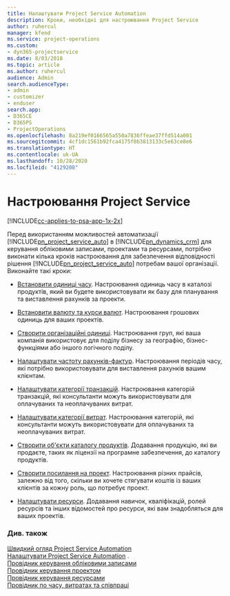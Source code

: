 ```yaml
---
title: Налаштувати Project Service Automation
description: Кроки, необхідні для настроювання Project Service
author: ruhercul
manager: kfend
ms.service: project-operations
ms.custom:
- dyn365-projectservice
ms.date: 8/03/2018
ms.topic: article
ms.author: ruhercul
audience: Admin
search.audienceType:
- admin
- customizer
- enduser
search.app:
- D365CE
- D365PS
- ProjectOperations
ms.openlocfilehash: 8a219ef0166565a550a7836ffeae37ffd514a001
ms.sourcegitcommit: 4cf1dc1561b92fca4175f0b3813133c5e63ce8e6
ms.translationtype: HT
ms.contentlocale: uk-UA
ms.lasthandoff: 10/28/2020
ms.locfileid: "4129208"
---
```

# <a name="configure-project-service"></a>Настроювання Project Service

[!INCLUDE[cc-applies-to-psa-app-1x-2x](../includes/cc-applies-to-psa-app-1x-2x.md)]

Перед використанням можливостей автоматизації [!INCLUDE[pn_project_service_auto](../includes/pn-project-service-auto.md)] в [!INCLUDE[pn_dynamics_crm](../includes/pn-dynamics-crm.md)] для керування обліковими записами, проектами та ресурсами, потрібно виконати кілька кроків настроювання для забезпечення відповідності рішення [!INCLUDE[pn_project_service_auto](../includes/pn-project-service-auto.md)] потребам вашої організації. Виконайте такі кроки:  
  
-   [Встановити одиниці часу](../psa/set-up-time-units.md). Настроювання одиниць часу в каталозі продуктів, який ви будете використовувати як базу для планування та виставлення рахунків за проекти.  
  
-   [Встановити валюту та курси валют](../psa/set-up-currencies-exchange-rates.md). Настроювання грошових одиниць для ваших проектів.  
  
-   [Створити організаційні одиниці](../psa/create-organizational-units.md). Настроювання груп, які ваша компанія використовує для поділу бізнесу за географію, бізнес-функціями або іншого логічного поділу.  
  
-   [Налаштувати частоту рахунків-фактур](../psa/set-up-invoice-frequencies.md). Настроювання періодів часу, які потрібно використовувати для виставлення рахунків вашим клієнтам.  
  
-   [Налаштувати категорії транзакцій](../psa/configure-transaction-categories.md). Настроювання категорій транзакцій, які консультанти можуть використовувати для оплачуваних та неоплачуваних витрат.  
  
-   [Налаштувати категорії витрат](../psa/configure-expense-categories.md). Настроювання категорій, які консультанти можуть використовувати для оплачуваних та неоплачуваних витрат.  
  
-   [Створити об'єкти каталогу продуктів](../psa/create-product-catalog-items.md). Додавання продукцію, які ви продаєте, таких як ліцензії на програмне забезпечення, до каталогу продуктів.  
  
-   [Створити посилання на проект](../psa/create-price-list.md). Настроювання різних прайсів, залежно від того, скільки ви хочете стягувати коштів із ваших клієнтів за кожну роль, що потребує проект.  
  
-   [Налаштувати ресурси](../psa/set-up-resources.md). Додавання навичок, кваліфікацій, ролей ресурсів та інших відомостей про ресурси, які вам знадобляться для ваших проектів.  
  
### <a name="see-also"></a>Див. також  
 [Швидкий огляд Project Service Automation](../psa/overview.md)   
 [Налаштувати Project Service Automation](../psa/configure.md) .   
 [Провідник керування обліковими записами](../psa/account-manager-guide.md)   
 [Провідник керування проектом](../psa/project-manager-guide.md)   
 [Провідник керування ресурсами](../psa/resource-manager-guide.md)   
 [Провідник по часу, витратах та співпраці](../psa/time-expense-collaboration-guide.md)
